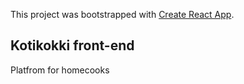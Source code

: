 This project was bootstrapped with [Create React App](https://github.com/facebook/create-react-app).

## Kotikokki front-end
Platfrom for homecooks

